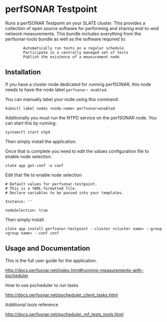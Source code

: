 # perfSONAR Testpoint

Runs a perfSONAR Testpoint on your SLATE cluster. This provides a collection of open source software for performing and sharing end-to-end network measurements. This bundle includes everything from the perfsonar-tools bundle as well as the software required to:

            Automatically run tests on a regular schedule
            Participate in a centrally managed set of tests
            Publish the existence of a measurement node

## Installation

If you have a cluster node dedicated for running perfSONAR, this node needs to have the node label `perfsonar: enabled`.

You can manually label your node using this command:

`kubectl label nodes <node-name> perfsonar=enabled`

Additionally you must run the NTPD service on the perfSONAR node. You can start this by running:

`systemctl start ntpd`

Then simply install the application.

Once that is complete you need to edit the values configuration file to enable node selection.

`slate app get-conf -o conf`

Edit that file to enable node selection

```
# Default values for perfsonar-testpoint.
# This is a YAML-formatted file.
# Declare variables to be passed into your templates.

Instance: ''

nodeSelection: true
```

Then simply install.

`slate app install perfsonar-testpoint --cluster <cluster name> --group <group name> --conf conf`

## Usage and Documentation

This is the full user guide for the application.

http://docs.perfsonar.net/index.html#running-measurements-with-pscheduler

How to use pscheduler to run tasks

http://docs.perfsonar.net/pscheduler_client_tasks.html

Additional tools reference

http://docs.perfsonar.net/pscheduler_ref_tests_tools.html

